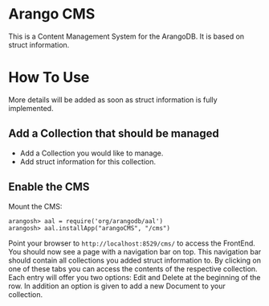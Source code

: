 Arango CMS
=======

This is a Content Management System for the ArangoDB.
It is based on struct information.


# How To Use

More details will be added as soon as struct information is fully implemented.

## Add a Collection that should be managed

* Add a Collection you would like to manage.
* Add struct information for this collection.


## Enable the CMS
Mount the CMS:

    arangosh> aal = require('org/arangodb/aal')
    arangosh> aal.installApp("arangoCMS", "/cms")
  
Point your browser to `http://localhost:8529/cms/` to access the FrontEnd.
You should now see a page with a navigation bar on top.
This navigation bar should contain all collections you added struct information to.
By clicking on one of these tabs you can access the contents of the respective collection.
Each entry will offer you two options: Edit and Delete at the beginning of the row.
In addition an option is given to add a new Document to your collection.